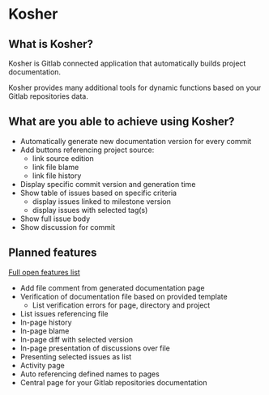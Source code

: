 # Kosher

## What is Kosher?

Kosher is Gitlab connected application that automatically builds project documentation.

Kosher provides many additional tools for dynamic functions based on your Gitlab repositories data.

## What are you able to achieve using Kosher?

* Automatically generate new documentation version for every commit
* Add buttons referencing project source:
    * link source edition
    * link file blame
    * link file history
* Display specific commit version and generation time
* Show table of issues based on specific criteria
    * display issues linked to milestone version
    * display issues with selected tag(s)
* Show full issue body
* Show discussion for commit

## Planned features

[Full open features list](full_open_features_list.html)

* Add file comment from generated documentation page
* Verification of documentation file based on provided template
    * List verification errors for page, directory and project
* List issues referencing file
* In-page history
* In-page blame
* In-page diff with selected version
* In-page presentation of discussions over file
* Presenting selected issues as list
* Activity page
* Auto referencing defined names to pages
* Central page for your Gitlab repositories documentation
